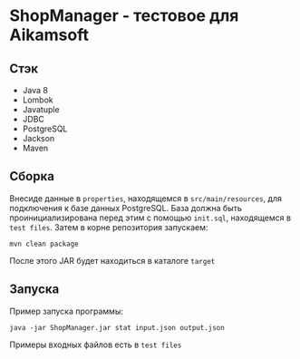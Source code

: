 # ShopManager - тестовое для Aikamsoft
## Стэк
* Java 8
* Lombok
* Javatuple
* JDBC
* PostgreSQL
* Jackson
* Maven
## Сборка
Внесиде данные в `properties`, находящемся в `src/main/resources`, для подключения к базе данных PostgreSQL. База должна быть проинициализирована перед этим с помощью `init.sql`, находящемся в `test files`. Затем в корне репозитория запускаем:
```
mvn clean package
```
После этого JAR будет находиться в каталоге `target`
## Запуска
Пример запуска программы:
```
java -jar ShopManager.jar stat input.json output.json
```
Примеры входных файлов есть в `test files`
